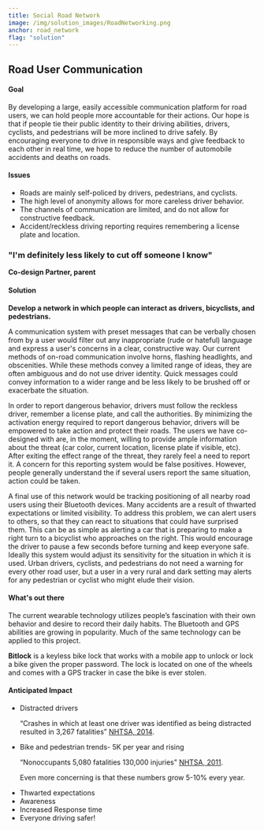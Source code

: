 ```yaml
---
title: Social Road Network
image: /img/solution_images/RoadNetworking.png
anchor: road_network
flag: "solution"
---
```


<h2> Road User Communication </h2>

<h4> Goal </h4>
<p> By developing a large, easily accessible communication platform for road users, we can hold people more accountable for their actions. Our hope is that if people tie their public identity to their driving abilities, drivers, cyclists, and pedestrians will be more inclined to drive safely. By encouraging everyone to drive in responsible ways and give feedback to each other in real time, we hope to reduce the number of automobile accidents and deaths on roads.
</p>
<h4>Issues </h4>
<ul>
<li>Roads are mainly self-policed by drivers, pedestrians, and cyclists.</li>
<li>The high level of anonymity allows for more careless driver behavior.</li>
<li>The channels of communication are limited, and do not allow for constructive feedback.</li>
<li>Accident/reckless driving reporting requires remembering a license plate and location.</li>
</ul>

<h3>"I'm definitely less likely to cut off someone I know"</h3>
<p><strong>Co-design Partner, parent</strong></p>

<h4>Solution</h4>

<p><strong>Develop a network in which people can interact as drivers, bicyclists, and pedestrians.</strong>
</p>
<p>A communication system with preset messages that can be verbally chosen from by a user would filter out any inappropriate (rude or hateful) language and express a user's concerns in a clear, constructive way. Our current methods of on-road communication involve horns, flashing headlights, and obscenities. While these methods convey a limited range of ideas, they are often ambiguous and do not use driver identity. Quick messages could convey information to a wider range and be less likely to be brushed off or exacerbate the situation.
</p>
<p>In order to report dangerous behavior, drivers must follow the reckless driver, remember a license plate, and call the authorities. By minimizing the activation energy required to report dangerous behavior, drivers will be empowered to take action and protect their roads. The users we have co-designed with are, in the moment, willing to provide ample information about the threat (car color, current location, license plate if visible, etc). After exiting the effect range of the threat, they rarely feel a need to report it. A concern for this reporting system would be false positives. However, people generally understand the if several users report the same situation, action could be taken.
</p>
<p>A final use of this network would be tracking positioning of all nearby road users using their Bluetooth devices. Many accidents are a result of thwarted expectations or limited visibility. To address this problem, we can alert users to others, so that they can react to situations that could have surprised them. This can be as simple as alerting a car that is preparing to make a right turn to a bicyclist who approaches on the right. This would encourage the driver to pause a few seconds before turning and keep everyone safe. Ideally this system would adjust its sensitivity for the situation in which it is used. Urban drivers, cyclists, and pedestrians do not need a warning for every other road user, but a user in a very rural and dark setting may alerts for any pedestrian or cyclist who might elude their vision.
</p>

<h4>What's out there</h4>
<p>The current wearable technology utilizes people’s fascination with their own behavior and desire to record their daily habits. The Bluetooth and GPS abilities are growing in popularity. Much of the same technology can be applied to this project.
</p>
<p><strong>Bitlock</strong> is a keyless bike lock that works with a mobile app to unlock or lock a bike given the proper password. The lock is located on one of the wheels and comes with a GPS tracker in case the bike is ever stolen. 
</p>

<h4>Anticipated Impact</h4>
<ul>
<li>Distracted drivers
<p>“Crashes in which at least one driver was identified as being distracted resulted in 3,267 fatalities” <a href='http://www-nrd.nhtsa.dot.gov/Pubs/812013.pdf'>NHTSA, 2014</a>.</p></li>
<li>Bike and pedestrian trends- 5K per year and rising
<p>“Nonoccupants  5,080 fatalities 130,000 injuries” <a href='http://www-nrd.nhtsa.dot.gov/Pubs/811659.pdf'> NHTSA, 2011</a>.</p>
<p>Even more concerning is that these numbers grow 5-10% every year.</p></li>
<li>Thwarted expectations</li>
<li>Awareness</li>
<li>Increased Response time</li>
<li>Everyone driving safer!</li>
</ul>
